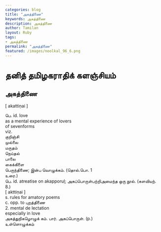 ```yaml
---  
categories: blog  
title: "அகத்திணை"
keywords: அகத்திணை  
description: அகத்திணை
author: Tamilan  
layout: Ruby  
tags:     
- அகத்திணை
permalink: "அகத்திணை"  
featured: /images/noolkal_96_6.png  
--- 
```

# தனித் தமிழகராதிக் களஞ்சியம்
## அகத்திணை

[ akattiṇai ]  
  
பெ. id. love  
as a mental experience of lovers  
of sevenforms  
viz.  
குறிஞ்சி  
முல்லை  
மருதம்  
நெய்தல்  
பாலை  
கைக்கிளை  
பெருந்திணை; இன்ப வொழுக்கம். (தொல்.பொ. 1  
உரை.)  
பெ. id. atreatise on akapporuḷ; அகப்பொருள்பற்றிஅமைந்த ஒரு நூல். (களவியற். 8.)  
[ akttiṇai ]  
s. rules for amatory poems  
c. opp. to புறத்திணை  
2. mental de lectation  
especially in love  
அகத்துநிகழொழுக் கம். பார். அகப்பொருள். (p.)  
உள்ளொழுக்கம்